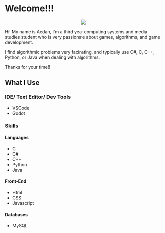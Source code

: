 # Welcome!!!


<div align="center">
  <img src="https://media.tenor.com/qvQpDge-RrsAAAAi/eevee-dance-moves.gif">
</div>

Hi! My name is Aedan, I'm a third year computing systems and media studies student who is very passionate about games, algorithms, and game development.

I find algorithmic problems very facinating, and typically use C#, C, C++, Python, or Java when dealing with algorithms.

Thanks for your time!!

## What I Use

### IDE/ Text Editor/ Dev Tools

- VSCode
- Godot

### Skills

#### Languages

- C
- C#
- C++
- Python
- Java

#### Front-End

- Html
- CSS
- Javascript

#### Databases

- MySQL